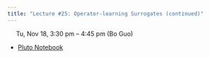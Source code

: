 ```yaml
---
title: "Lecture #25: Operator-learning Surrogates (continued)"
---
```


&nbsp;&nbsp;&nbsp;&nbsp;&nbsp;Tu, Nov 18, 3:30 pm – 4:45 pm (Bo Guo)

- [Pluto Notebook](../pluto_notebooks/Lec25_operator_learning_continued.jl)
